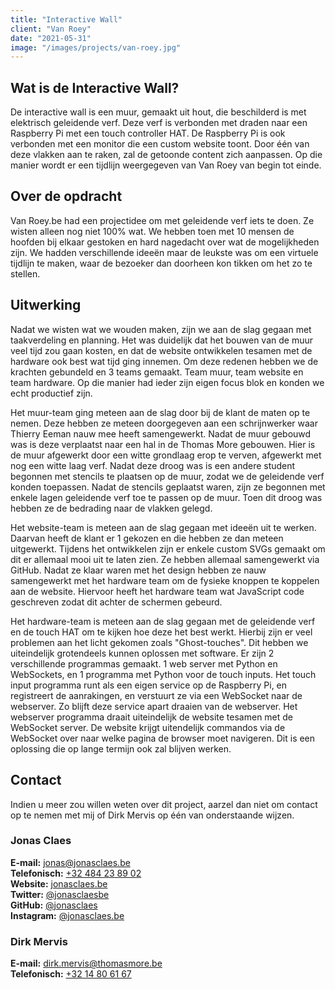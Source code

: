 ```yaml
---
title: "Interactive Wall"
client: "Van Roey"
date: "2021-05-31"
image: "/images/projects/van-roey.jpg"
---
```


## Wat is de Interactive Wall?

De interactive wall is een muur, gemaakt uit hout, die beschilderd is met elektrisch geleidende verf. Deze verf is verbonden met draden naar een Raspberry Pi met een touch controller HAT. De Raspberry Pi is ook verbonden met een monitor die een custom website toont. Door één van deze vlakken aan te raken, zal de getoonde content zich aanpassen. Op die manier wordt er een tijdlijn weergegeven van Van Roey van begin tot einde.

## Over de opdracht

Van Roey.be had een projectidee om met geleidende verf iets te doen. Ze wisten alleen nog niet 100% wat. We hebben toen met 10 mensen de hoofden bij elkaar gestoken en hard nagedacht over wat de mogelijkheden zijn. We hadden verschillende ideeën maar de leukste was om een virtuele tijdlijn te maken, waar de bezoeker dan doorheen kon tikken om het zo te stellen.

## Uitwerking

Nadat we wisten wat we wouden maken, zijn we aan de slag gegaan met taakverdeling en planning. Het was duidelijk dat het bouwen van de muur veel tijd zou gaan kosten, en dat de website ontwikkelen tesamen met de hardware ook best wat tijd ging innemen. Om deze redenen hebben we de krachten gebundeld en 3 teams gemaakt. Team muur, team website en team hardware. Op die manier had ieder zijn eigen focus blok en konden we echt productief zijn.

Het muur-team ging meteen aan de slag door bij de klant de maten op te nemen. Deze hebben ze meteen doorgegeven aan een schrijnwerker waar Thierry Eeman nauw mee heeft samengewerkt. Nadat de muur gebouwd was is deze verplaatst naar een hal in de Thomas More gebouwen. Hier is de muur afgewerkt door een witte grondlaag erop te verven, afgewerkt met nog een witte laag verf. Nadat deze droog was is een andere student begonnen met stencils te plaatsen op de muur, zodat we de geleidende verf konden toepassen. Nadat de stencils geplaatst waren, zijn ze begonnen met enkele lagen geleidende verf toe te passen op de muur. Toen dit droog was hebben ze de bedrading naar de vlakken gelegd.

Het website-team is meteen aan de slag gegaan met ideeën uit te werken. Daarvan heeft de klant er 1 gekozen en die hebben ze dan meteen uitgewerkt. Tijdens het ontwikkelen zijn er enkele custom SVGs gemaakt om dit er allemaal mooi uit te laten zien. Ze hebben allemaal samengewerkt via GitHub. Nadat ze klaar waren met het design hebben ze nauw samengewerkt met het hardware team om de fysieke knoppen te koppelen aan de website. Hiervoor heeft het hardware team wat JavaScript code geschreven zodat dit achter de schermen gebeurd.

Het hardware-team is meteen aan de slag gegaan met de geleidende verf en de touch HAT om te kijken hoe deze het best werkt. Hierbij zijn er veel problemen aan het licht gekomen zoals "Ghost-touches". Dit hebben we uiteindelijk grotendeels kunnen oplossen met software. Er zijn 2 verschillende programmas gemaakt. 1 web server met Python en WebSockets, en 1 programma met Python voor de touch inputs. Het touch input programma runt als een eigen service op de Raspberry Pi, en registreert de aanrakingen, en verstuurt ze via een WebSocket naar de webserver. Zo blijft deze service apart draaien van de webserver. Het webserver programma draait uiteindelijk de website tesamen met de WebSocket server. De website krijgt uitendelijk commandos via de WebSocket over naar welke pagina de browser moet navigeren. Dit is een oplossing die op lange termijn ook zal blijven werken.

## Contact

Indien u meer zou willen weten over dit project, aarzel dan niet om contact op te nemen met mij of Dirk Mervis op één van onderstaande wijzen.

### Jonas Claes

**E-mail:** [jonas@jonasclaes.be](mailto:jonas@jonasclaes.be)  
**Telefonisch:** [+32 484 23 89 02](tel:+32484238902)  
**Website:** [jonasclaes.be](https://jonasclaes.be)  
**Twitter:** [@jonasclaesbe](https://twitter.com/jonasclaesbe)  
**GitHub:** [@jonasclaes](https://github.com/jonasclaes)  
**Instagram:** [@jonasclaes.be](https://instagram.com/jonasclaes.be)

### Dirk Mervis

**E-mail:** [dirk.mervis@thomasmore.be](mailto:dirk.mervis@thomasmore.be)  
**Telefonisch:** [+32 14 80 61 67](tel:+3214806167)
